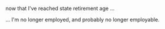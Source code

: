 now that I've reached state retirement age ...

... I'm no longer employed, and probably no longer employable.
